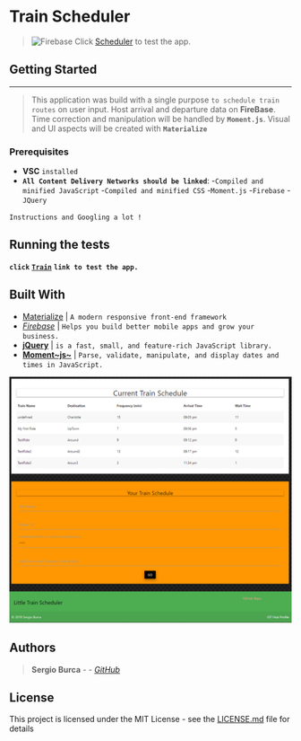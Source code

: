 # Train Scheduler
> ![Firebase](https://www.shareicon.net/download/2016/07/08/117548_google.ico)
Click  [Scheduler](https://mecaniser.github.io/Train-Scheduler/) to test the app.

## Getting Started
____
> This application was build with a single purpose `to schedule train routes` on user input. Host arrival and departure data on **FireBase**. Time correction and manipulation will be handled by **`Moment.js`**. Visual and UI aspects will be created with __`Materialize`__
### Prerequisites
* **VSC** `installed`
* **`All Content Delivery Networks should be linked`**:
-`Compiled and minified JavaScript`
-`Compiled and minified CSS`
-`Moment.js`
-`Firebase`
-`JQuery`

```
Instructions and Googling a lot !
```


## Running the tests

**`click`** [**`Train`**](https://mecaniser.github.io/Train-Scheduler/) **`link to test the app.`** 

## Built With

* [Materialize](http://materializecss.com/) | `A modern responsive front-end framework` 
* [_Firebase_](https://firebase.google.com/) | `Helps you build better mobile apps and grow your business.`
* [**jQuery**](https://jquery.com/) | `is a fast, small, and feature-rich JavaScript library.`
*  [**Moment~js~**](https://momentjs.com/) | `Parse, validate, manipulate, and display dates and times in JavaScript.`

![Illustration](assets/images/Trn_Schdlr.PNG) 
## Authors

> **Sergio Burca** -  - [*GitHub*](https://github.com/mecaniser)

## License

This project is licensed under the MIT License - see the [LICENSE.md](LICENSE.md) file for details

